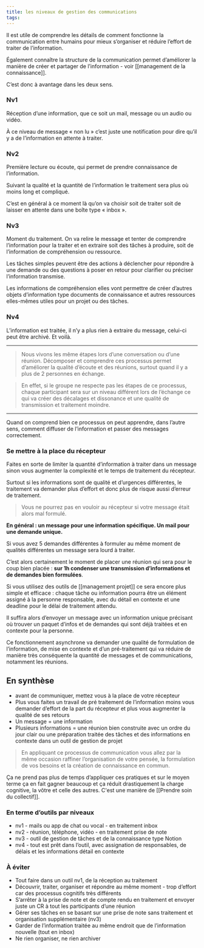 ```yaml
---
title: les niveaux de gestion des communications
tags:
---
```

Il est utile de comprendre les détails de comment fonctionne la communication entre humains pour mieux s’organiser et réduire l’effort de traiter de l’information. 

Également connaître la structure de la communication permet d’améliorer la manière de créer et partager de l’information - voir [[management de la connaissance]]. 

C’est donc à avantage dans les deux sens. 


### Nv1 

Réception d’une information, que ce soit un mail, message ou un audio ou vidéo. 

À ce niveau de message « non lu » c’est juste une notification pour dire qu’il y a de l’information en attente à traiter. 

### Nv2

Première lecture ou écoute, qui permet de prendre connaissance de l’information. 

Suivant la qualité et la quantité de l’information le traitement sera plus où moins long et compliqué. 

C’est en général à ce moment là qu’on va choisir soit de traiter soit de laisser en attente dans une boîte type « inbox ».

### Nv3 

Moment du traitement. On va relire le message et tenter de comprendre l’information pour la traiter et en extraire soit des tâches à produire, soit de l’information de compréhension ou ressource.  

Les tâches simples peuvent être des actions à déclencher pour répondre à une demande ou des questions à poser en retour pour clarifier ou préciser l’information transmise.   

Les informations de compréhension elles vont permettre de créer d’autres objets d’information type documents de connaissance et autres ressources elles-mêmes utiles pour un projet ou des tâches.  

### Nv4 

L’information est traitée, il n’y a plus rien à extraire du message, celui-ci peut être archivé. Et voilà.   

---

> Nous vivons les même étapes lors d’une conversation ou d’une réunion. Décomposer et comprendre ces processus permet d’améliorer la qualité d’écoute et des réunions, surtout quand il y a plus de 2 personnes en échange. 

> En effet, si le groupe ne respecte pas les étapes de ce processus, chaque participant sera sur un niveau différent lors de l’échange ce qui va créer des décalages et dissonance et une qualité de transmission et traitement moindre. 

---

Quand on comprend bien ce processus on peut apprendre, dans l’autre sens, comment diffuser de l’information et passer des messages correctement.

### Se mettre à la place du récepteur 

Faites en sorte de limiter la quantité d’information à traiter dans un message sinon vous augmenter la complexité et le temps de traitement du récepteur. 

Surtout si les informations sont de qualité et d’urgences différentes, le traitement va demander plus d’effort et donc plus de risque aussi d’erreur de traitement. 

> Vous ne pourrez pas en vouloir au récepteur si votre message était alors mal formulé. 


**En général : un message pour une information spécifique. Un mail pour une demande unique.**   

Si vous avez 5 demandes différentes à formuler au même moment de qualités différentes un message sera lourd à traiter. 

C’est alors certainement le moment de placer une réunion qui sera pour le coup bien placée : **sur 1h condenser une transmission d’informations et de demandes bien formulées**. 

Si vous utilisez des outils de [[management projet]] ce sera encore plus simple et efficace : chaque tâche ou information pourra être un élément assigné à la personne responsable, avec du détail en contexte et une deadline pour le délai de traitement attendu. 

Il suffira alors d’envoyer un message avec un information unique précisant où trouver un paquet d’infos et de demandes qui sont déjà traitées et en contexte pour la personne. 

Ce fonctionnement asynchrone va demander une qualité de formulation de l’information, de mise en contexte et d’un pré-traitement qui va réduire de manière très conséquente la quantité de messages et de communications, notamment les réunions. 


## En synthèse 

- avant de communiquer, mettez vous à la place de votre récepteur 
- Plus vous faites un travail de pré traitement de l’information moins vous demander d’effort de la part du récepteur et plus vous augmenter la qualité de ses retours 
- Un message = une information 
- Plusieurs informations = une réunion bien construite avec un ordre du jour clair ou une préparation traitée des tâches et des informations en contexte dans un outil de gestion de projet  

> En appliquant ce processus de communication vous allez par la même occasion raffiner l’organisation de votre pensée, la formulation de vos besoins et la création de connaissance en commun. 

Ça ne prend pas plus de temps d’appliquer ces pratiques et sur le moyen terme ça en fait gagner beaucoup et ça réduit drastiquement la charge cognitive, la vôtre et celle des autres. C'est une manière de [[Prendre soin du collectif]].

### En terme d’outils par niveaux 

- nv1 - mails ou app de chat ou vocal - en traitement inbox 
- nv2 - réunion, téléphone, vidéo - en traitement prise de note 
- nv3 - outil de gestion de tâches et de la connaissance type Notion
- nv4 - tout est prêt dans l’outil, avec assignation de responsables, de délais et les informations détail en contexte 


### À éviter 

- Tout faire dans un outil nv1, de la réception au traitement
- Découvrir, traiter, organiser et répondre au même moment - trop d’effort car des processus cognitifs très différents 
- S’arrêter à la prise de note et de compte rendu en traitement et envoyer juste un CR à tout les participants d’une réunion 
- Gérer ses tâches en se basant sur une prise de note sans traitement et organisation supplémentaire (nv3)
- Garder de l’information traitée au même endroit que de l’information nouvelle (tout en inbox) 
- Ne rien organiser, ne rien archiver